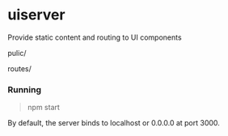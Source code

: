 # uiserver
Provide static content and routing to UI components

pulic/

routes/

### Running

> npm start

By default, the server binds to localhost or 0.0.0.0 at port 3000.
